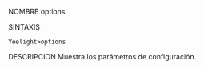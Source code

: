 NOMBRE
    options

SINTAXIS
```shell    
Yeelight>options
```

DESCRIPCION
Muestra los parámetros de configuración.